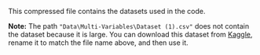 This compressed file contains the datasets used in the code.

**Note:** The path `"Data\Multi-Variables\Dataset (1).csv"` does not contain the dataset because it is large. You can download this dataset from [Kaggle](https://www.kaggle.com/datasets/mlg-ulb/creditcardfraud?resource=download), rename it to match the file name above, and then use it.
